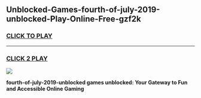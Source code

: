 
## Unblocked-Games-fourth-of-july-2019-unblocked-Play-Online-Free-gzf2k
<h3>
<a href="https://premium76.site?title=fourth-of-july-2019-unblocked&ref=26A">CLICK TO PLAY</a></h3>
<hr>

<h3>
<a href="https://premium76.site?title=fourth-of-july-2019-unblocked&ref=26A">CLICK 2 PLAY</a>
  
</h3>

<a href="https://premium76.site?title=fourth-of-july-2019-unblocked&ref=26A"><img src="https://clearcache.store/games.png"></a>


**fourth-of-july-2019-unblocked games unblocked: Your Gateway to Fun and Accessible Online Gaming**
